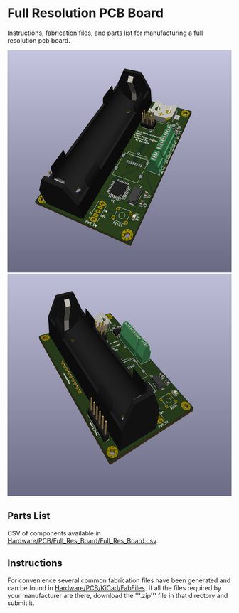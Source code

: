 # Full Resolution PCB Board
Instructions, fabrication files, and parts list for manufacturing a full resolution pcb board.

<img src ="https://github.com/UCHIC/CIWS-Pulse-Logger/blob/main/Hardware/PCB/PCB-right.png" width=600 height=500>
<img src ="https://github.com/UCHIC/CIWS-Pulse-Logger/blob/main/Hardware/PCB/PCB-left.png" width=600 height=500>

## Parts List
CSV of components available in [Hardware/PCB/Full_Res_Board/Full_Res_Board.csv](https://github.com/UCHIC/CIWS-Pulse-Logger/blob/main/Hardware/PCB/Full_Res_Board/Full_Res_Board.csv).

## Instructions
For convenience several common fabrication files have been generated and can be found in [Hardware/PCB/KiCad/FabFiles](https://github.com/UCHIC/CIWS-Pulse-Logger/tree/main/Hardware/PCB/KiCad/FabFiles).
If all the files required by your manufacturer are there, download the '''.zip''' file in that directory and submit it.
